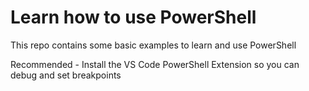 # Learn how to use PowerShell
This repo contains some basic examples to learn and use PowerShell

Recommended - Install the VS Code PowerShell Extension so you can debug and set breakpoints
